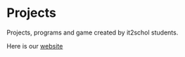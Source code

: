 # Projects
Projects, programs and game created by it2schol students.

Here is our [website](http://www.it2school.od.ua/)
